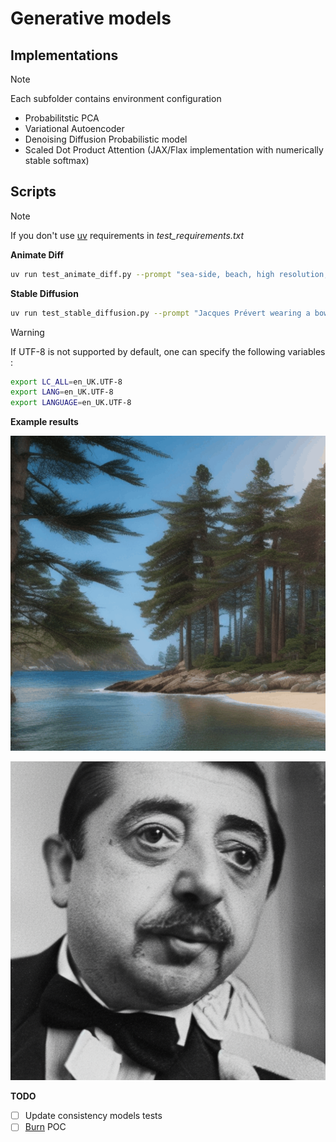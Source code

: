 # Generative models

## Implementations

> [!NOTE]
> Each subfolder contains environment configuration

- Probabilitstic PCA
- Variational Autoencoder
- Denoising Diffusion Probabilistic model
- Scaled Dot Product Attention (JAX/Flax implementation with numerically stable softmax)

## Scripts

> [!NOTE]
> If you don't use [uv](https://docs.astral.sh/uv/) requirements in *test_requirements.txt*

**Animate Diff**

```bash
uv run test_animate_diff.py --prompt "sea-side, beach, high resolution, pine trees, waves"
```


**Stable Diffusion**

```bash
uv run test_stable_diffusion.py --prompt "Jacques Prévert wearing a bow tie"
```

> [!WARNING]
> If UTF-8 is not supported by default, one can specify the following variables :
> ```bash
> export LC_ALL=en_UK.UTF-8
> export LANG=en_UK.UTF-8
> export LANGUAGE=en_UK.UTF-8
> ```


**Example results**

![image](img/sea_side_beach.gif)

<img src="img/jp_bowtie.png" width="510" height="510">

**TODO**

- [ ] Update consistency models tests
- [ ] [Burn](https://burn.dev/) POC
